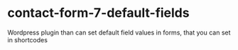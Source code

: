 # contact-form-7-default-fields
Wordpress plugin than can set default field values in forms, that you can set in shortcodes
